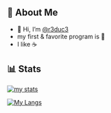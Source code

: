## **🤖 About Me**
- 👋 Hi, I’m [@r3duc3](https://github.com/r3duc3)
- my first & favorite program is :snake:
- I like :coffee:

## **📊 Stats**
[![my stats](https://github-readme-stats.vercel.app/api?username=r3duc3&count_private=true&show_icons=true&theme=nightowl)](https://github.com/r3duc3)

[![My Langs](https://github-readme-stats.vercel.app/api/top-langs/?username=r3duc3&theme=algolia)](https://github.com/r3duc3)
